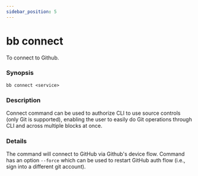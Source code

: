 ```yaml
---
sidebar_position: 5
---
```


# bb connect

To connect to Github.

### Synopsis

    bb connect <service>

### Description

Connect command can be used to authorize CLI to use source controls (only Git is supported), enabling the user to easily do Git operations through CLI and across multiple blocks at once.

### Details

The command will connect to GitHub via Github's device flow.
Command has an option `--force` which can be used to restart GitHub auth flow (i.e., sign into a different git account).

<!-- ### Configuration -->
